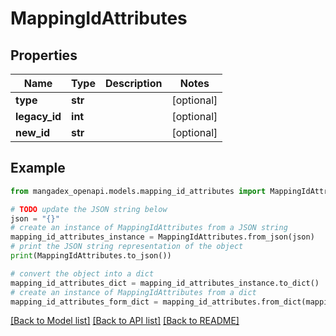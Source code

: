 # MappingIdAttributes


## Properties

Name | Type | Description | Notes
------------ | ------------- | ------------- | -------------
**type** | **str** |  | [optional] 
**legacy_id** | **int** |  | [optional] 
**new_id** | **str** |  | [optional] 

## Example

```python
from mangadex_openapi.models.mapping_id_attributes import MappingIdAttributes

# TODO update the JSON string below
json = "{}"
# create an instance of MappingIdAttributes from a JSON string
mapping_id_attributes_instance = MappingIdAttributes.from_json(json)
# print the JSON string representation of the object
print(MappingIdAttributes.to_json())

# convert the object into a dict
mapping_id_attributes_dict = mapping_id_attributes_instance.to_dict()
# create an instance of MappingIdAttributes from a dict
mapping_id_attributes_form_dict = mapping_id_attributes.from_dict(mapping_id_attributes_dict)
```
[[Back to Model list]](../README.md#documentation-for-models) [[Back to API list]](../README.md#documentation-for-api-endpoints) [[Back to README]](../README.md)


